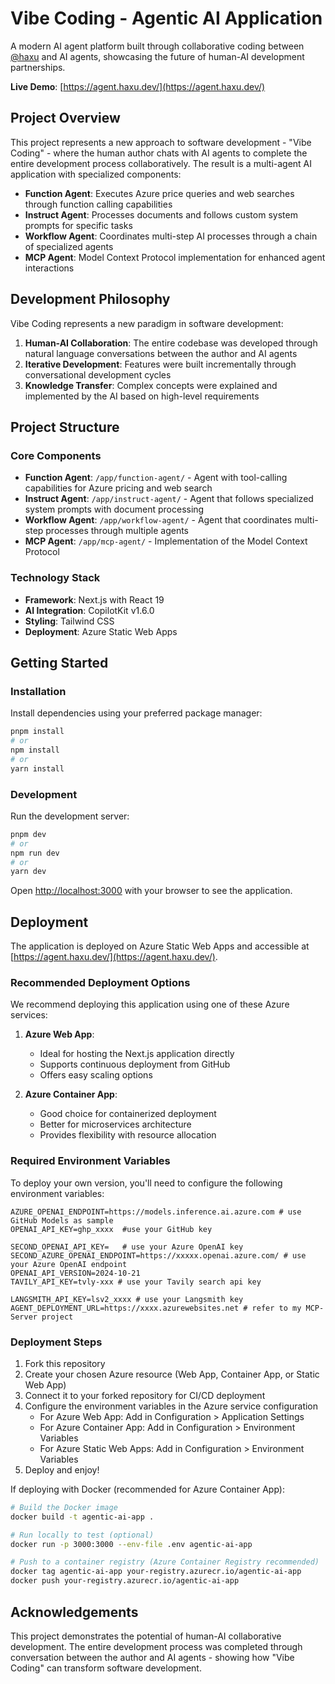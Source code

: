 # Vibe Coding - Agentic AI Application

A modern AI agent platform built through collaborative coding between [@haxu](https://github.com/xuhaoruins) and AI agents, showcasing the future of human-AI development partnerships.

**Live Demo**: [https://agent.haxu.dev/](https://agent.haxu.dev/)

## Project Overview

This project represents a new approach to software development - "Vibe Coding" - where the human author chats with AI agents to complete the entire development process collaboratively. The result is a multi-agent AI application with specialized components:

- **Function Agent**: Executes Azure price queries and web searches through function calling capabilities
- **Instruct Agent**: Processes documents and follows custom system prompts for specific tasks
- **Workflow Agent**: Coordinates multi-step AI processes through a chain of specialized agents
- **MCP Agent**: Model Context Protocol implementation for enhanced agent interactions

## Development Philosophy

Vibe Coding represents a new paradigm in software development:

1. **Human-AI Collaboration**: The entire codebase was developed through natural language conversations between the author and AI agents
2. **Iterative Development**: Features were built incrementally through conversational development cycles
3. **Knowledge Transfer**: Complex concepts were explained and implemented by the AI based on high-level requirements

## Project Structure

### Core Components

- **Function Agent**: `/app/function-agent/` - Agent with tool-calling capabilities for Azure pricing and web search
- **Instruct Agent**: `/app/instruct-agent/` - Agent that follows specialized system prompts with document processing
- **Workflow Agent**: `/app/workflow-agent/` - Agent that coordinates multi-step processes through multiple agents
- **MCP Agent**: `/app/mcp-agent/` - Implementation of the Model Context Protocol

### Technology Stack

- **Framework**: Next.js with React 19
- **AI Integration**: CopilotKit v1.6.0
- **Styling**: Tailwind CSS
- **Deployment**: Azure Static Web Apps

## Getting Started

### Installation

Install dependencies using your preferred package manager:

```bash
pnpm install
# or
npm install
# or
yarn install
```

### Development

Run the development server:

```bash
pnpm dev
# or
npm run dev
# or
yarn dev
```

Open [http://localhost:3000](http://localhost:3000) with your browser to see the application.

## Deployment

The application is deployed on Azure Static Web Apps and accessible at [https://agent.haxu.dev/](https://agent.haxu.dev/).

### Recommended Deployment Options

We recommend deploying this application using one of these Azure services:

1. **Azure Web App**:

   - Ideal for hosting the Next.js application directly
   - Supports continuous deployment from GitHub
   - Offers easy scaling options
2. **Azure Container App**:

   - Good choice for containerized deployment
   - Better for microservices architecture
   - Provides flexibility with resource allocation

### Required Environment Variables

To deploy your own version, you'll need to configure the following environment variables:

```
AZURE_OPENAI_ENDPOINT=https://models.inference.ai.azure.com # use GitHub Models as sample
OPENAI_API_KEY=ghp_xxxx  #use your GitHub key

SECOND_OPENAI_API_KEY=   # use your Azure OpenAI key
SECOND_AZURE_OPENAI_ENDPOINT=https://xxxxx.openai.azure.com/ # use your Azure OpenAI endpoint
OPENAI_API_VERSION=2024-10-21
TAVILY_API_KEY=tvly-xxx # use your Tavily search api key

LANGSMITH_API_KEY=lsv2_xxxx # use your Langsmith key
AGENT_DEPLOYMENT_URL=https://xxxx.azurewebsites.net # refer to my MCP-Server project

```

### Deployment Steps

1. Fork this repository
2. Create your chosen Azure resource (Web App, Container App, or Static Web App)
3. Connect it to your forked repository for CI/CD deployment
4. Configure the environment variables in the Azure service configuration
   - For Azure Web App: Add in Configuration > Application Settings
   - For Azure Container App: Add in Configuration > Environment Variables
   - For Azure Static Web Apps: Add in Configuration > Environment Variables
5. Deploy and enjoy!

If deploying with Docker (recommended for Azure Container App):

```bash
# Build the Docker image
docker build -t agentic-ai-app .

# Run locally to test (optional)
docker run -p 3000:3000 --env-file .env agentic-ai-app

# Push to a container registry (Azure Container Registry recommended)
docker tag agentic-ai-app your-registry.azurecr.io/agentic-ai-app
docker push your-registry.azurecr.io/agentic-ai-app
```

## Acknowledgements

This project demonstrates the potential of human-AI collaborative development. The entire development process was completed through conversation between the author and AI agents - showing how "Vibe Coding" can transform software development.
